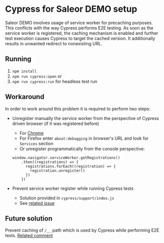 # Cypress for Saleor DEMO setup

Saleor DEMO involves usage of service worker for precaching purposes. This conflicts with the way Cypress performs E2E testing. As soon as the service worker is registered, the caching mechanism is enabled and further test execution causes Cypress to target the cached version. It additionally results in unwanted redirect to nonexisting URL.

## Running

1. `npm install`
2. `npm run cypress:open`
or
3. `npm run cypress:run` for headless test run

## Workaround

In order to work around this problem it is required to perform two steps:
* Unregister manually the service worker from the perspective of Cypress driven browser (if it was registered before)
  * For [Chrome](https://www.codementor.io/@himank/how-to-unregister-service-workers-n8mzf5jce)
  * For Firefox enter `about:debugging` in browser's URL and look for `Services` section
  * Or unregister programmatically from the console perspective:

  ```
  window.navigator.serviceWorker.getRegistrations()
      .then((registrations) => {
        registrations.forEach((registration) => {
          registration.unregister()
        })
      })
  ```
* Prevent service worker register while running Cypress tests
  * Solution provided in `cypress/support/index.js`
  * See [related issue](https://github.com/cypress-io/cypress/issues/702)

## Future solution
Prevent caching of `/__` path which is used by Cypress while performing E2E tests. [Related comment](https://github.com/cypress-io/cypress/issues/702#issuecomment-429333819)
